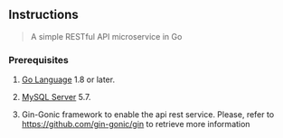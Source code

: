 ## Instructions

> A simple RESTful API microservice in Go

### Prerequisites

1. [Go Language](https://golang.org) 1.8 or later.

2. [MySQL Server](https://hub.docker.com/_/mysql) 5.7.

3. Gin-Gonic framework to enable the api rest service. Please, refer to https://github.com/gin-gonic/gin to retrieve
more information